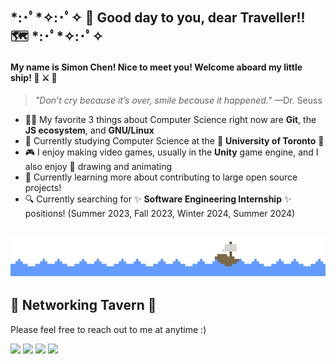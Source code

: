 ## \*:･ﾟ\*✧:･ﾟ✧ 👋 Good day to you, dear Traveller!! 🗺️ \*:･ﾟ\*✧:･ﾟ✧
#### My name is Simon Chen! Nice to meet you! Welcome aboard my little ship! 🌊 ⚔️ 🍺
> *"Don’t cry because it’s over, smile because it happened."* —Dr. Seuss 
- 👨‍💻 My favorite 3 things about Computer Science right now are **Git**, the **JS ecosystem**, and **GNU/Linux**
- 🌲 Currently studying Computer Science at the 🏫 **University of Toronto** 🍄
- 🎮 I enjoy making video games, usually in the **Unity** game engine, and I also enjoy 🎨 drawing and animating
- 🚄 Currently learning more about contributing to large open source projects!
- 🔍 Currently searching for :sparkles: **Software Engineering Internship** :sparkles: positions! (Summer 2023, Fall 2023, Winter 2024, Summer 2024)

<img src="images/ocean_wave.gif" width=12.5%><img src="images/ocean_wave.gif" width=12.5%><img src="images/ocean_wave.gif" width=12.5%><img src="images/ocean_wave.gif" width=12.5%><img src="images/ocean_wave.gif" width=12.5%><img src="images/ship.gif" width=12.5%><img src="images/ocean_wave.gif" width=12.5%><img src="images/ocean_wave.gif" width=12.5%>
---

## 💬 Networking Tavern 🍺
Please feel free to reach out to me at anytime :)

[![](https://img.shields.io/badge/Email-f66?style=flat-square&logo=maildotru&logoColor=white)](mailto:simonchen.sc.2002@gmail.com)
[![](https://img.shields.io/badge/LinkedIn-0a66c2?style=flat-square&logo=linkedin&logoColor=white)](https://www.linkedin.com/in/simon-chen-sc/) [![](https://img.shields.io/badge/Twitter-1da1f2?style=flat-square&logo=twitter&logoColor=white)](https://twitter.com/SimonChen2002/) [![](https://img.shields.io/badge/Instagram-f66?style=flat-square&logo=instagram&logoColor=white)](https://www.instagram.com/0x80070570/)

